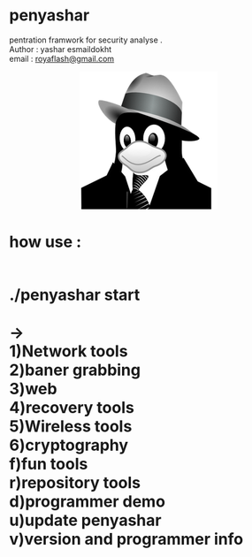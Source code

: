 # penyashar
pentration framwork for security analyse . 
<br>Author : yashar esmaildokht
<br>email : royaflash@gmail.com
<center><img src="penyashar.png"> </center>

<h1> how use :</>

<br>./penyashar start 
<br>
<br>->
<br>1)Network tools
<br>2)baner grabbing
<br>3)web
<br>4)recovery tools
<br>5)Wireless tools
<br>6)cryptography
<br>f)fun tools
<br>r)repository tools
<br>d)programmer demo
<br>u)update penyashar
<br>v)version and programmer info 


